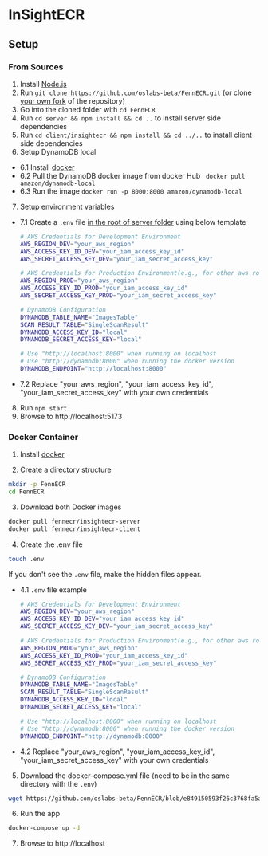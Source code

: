 # InSightECR

## Setup

### From Sources

1. Install [Node.js](https://nodejs.org/en/download/package-manager)
2. Run `git clone https://github.com/oslabs-beta/FennECR.git` (or clone [your own fork](https://github.com/oslabs-beta/FennECR/fork) of the repository)
3. Go into the cloned folder with `cd FennECR`
4. Run `cd server && npm install && cd ..` to install server side dependencies
5. Run `cd client/insightecr && npm install && cd ../..` to install client side dependencies
6. Setup DynamoDB local

- 6.1 Install [docker](https://www.docker.com/)
- 6.2 Pull the DynamoDB docker image from docker Hub ` docker pull amazon/dynamodb-local`
- 6.3 Run the image `docker run -p 8000:8000 amazon/dynamodb-local`

7. Setup environment variables

- 7.1 Create a `.env` file <u>in the root of server folder</u> using below template

  ```sh
  # AWS Credentials for Development Environment
  AWS_REGION_DEV="your_aws_region"
  AWS_ACCESS_KEY_ID_DEV="your_iam_access_key_id"
  AWS_SECRET_ACCESS_KEY_DEV="your_iam_secret_access_key"

  # AWS Credentials for Production Environment(e.g., for other aws roles or accounts, you can replace DEV or PROD with other string)
  AWS_REGION_PROD="your_aws_region"
  AWS_ACCESS_KEY_ID_PROD="your_iam_access_key_id"
  AWS_SECRET_ACCESS_KEY_PROD="your_iam_secret_access_key"

  # DynamoDB Configuration
  DYNAMODB_TABLE_NAME="ImagesTable"
  SCAN_RESULT_TABLE="SingleScanResult"
  DYNAMODB_ACCESS_KEY_ID="local"
  DYNAMODB_SECRET_ACCESS_KEY="local"

  # Use "http://localhost:8000" when running on localhost
  # Use "http://dynamodb:8000" when running the docker version
  DYNAMODB_ENDPOINT="http://localhost:8000"
  ```

- 7.2 Replace "your_aws_region", "your_iam_access_key_id", "your_iam_secret_access_key" with your own credentials

8. Run `npm start`
9. Browse to http://localhost:5173

### Docker Container

1. Install [docker](https://www.docker.com/)

2. Create a directory structure

```sh
mkdir -p FennECR
cd FennECR
```

3. Download both Docker images

```sh
docker pull fennecr/insightecr-server
docker pull fennecr/insightecr-client
```

4. Create the .env file

```sh
touch .env
```

If you don't see the `.env` file, make the hidden files appear.

- 4.1 `.env` file example

  ```sh
  # AWS Credentials for Development Environment
  AWS_REGION_DEV="your_aws_region"
  AWS_ACCESS_KEY_ID_DEV="your_iam_access_key_id"
  AWS_SECRET_ACCESS_KEY_DEV="your_iam_secret_access_key"

  # AWS Credentials for Production Environment(e.g., for other aws roles or accounts, you can replace DEV or PROD with other string)
  AWS_REGION_PROD="your_aws_region"
  AWS_ACCESS_KEY_ID_PROD="your_iam_access_key_id"
  AWS_SECRET_ACCESS_KEY_PROD="your_iam_secret_access_key"

  # DynamoDB Configuration
  DYNAMODB_TABLE_NAME="ImagesTable"
  SCAN_RESULT_TABLE="SingleScanResult"
  DYNAMODB_ACCESS_KEY_ID="local"
  DYNAMODB_SECRET_ACCESS_KEY="local"

  # Use "http://localhost:8000" when running on localhost
  # Use "http://dynamodb:8000" when running the docker version
  DYNAMODB_ENDPOINT="http://dynamodb:8000"
  ```

- 4.2 Replace "your_aws_region", "your_iam_access_key_id", "your_iam_secret_access_key" with your own credentials

5. Download the docker-compose.yml file (need to be in the same directory with the `.env`)

```sh
wget https://github.com/oslabs-beta/FennECR/blob/e849150593f26c3768fa5a839c79a8e54afb4e11/docker-compose.yml -O docker-compose.yml
```

6. Run the app

```sh
docker-compose up -d
```

7. Browse to http://localhost
